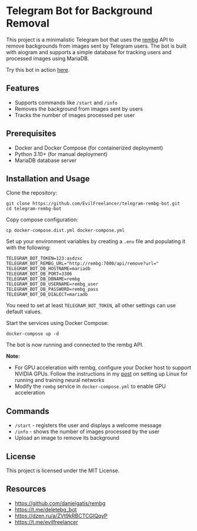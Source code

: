 # Telegram Bot for Background Removal

This project is a minimalistic Telegram bot that uses the [rembg](https://github.com/danielgatis/rembg) API to remove
backgrounds from images sent by Telegram users. The bot is built with aiogram and supports a simple database for
tracking users and processed images using MariaDB.

Try this bot in action [here](https://t.me/deletebg_bot).

## Features

* Supports commands like `/start` and `/info`
* Removes the background from images sent by users
* Tracks the number of images processed per user

## Prerequisites

* Docker and Docker Compose (for containerized deployment)
* Python 3.10+ (for manual deployment)
* MariaDB database server

## Installation and Usage

Clone the repository:

```shell
git clone https://github.com/EvilFreelancer/telegram-rembg-bot.git
cd telegram-rembg-bot
```

Copy compose configuration:

```shell
cp docker-compose.dist.yml docker-compose.yml
```

Set up your environment variables by creating a `.env` file and populating it with the following:

```
TELEGRAM_BOT_TOKEN=123:asdzxc
TELEGRAM_BOT_REMBG_URL="http://rembg:7000/api/remove?url="
TELEGRAM_BOT_DB_HOSTNAME=mariadb
TELEGRAM_BOT_DB_PORT=3306
TELEGRAM_BOT_DB_DBNAME=rembg
TELEGRAM_BOT_DB_USERNAME=rembg_user
TELEGRAM_BOT_DB_PASSWORD=rembg_pass
TELEGRAM_BOT_DB_DIALECT=mariadb
```

You need to set at least `TELEGRAM_BOT_TOKEN`, all other settings can use default values.

Start the services using Docker Compose:

```shell
docker-compose up -d
```

The bot is now running and connected to the rembg API.

**Note:**

* For GPU acceleration with rembg, configure your Docker host to support NVIDIA GPUs. Follow the instructions in
  my [post](https://dzen.ru/a/ZVt9kRBCTCGlQqyP) on setting up Linux for running and training neural networks
* Modify the `rembg` service in `docker-compose.yml` to enable GPU acceleration

## Commands

* `/start` - registers the user and displays a welcome message
* `/info` - shows the number of images processed by the user
* Upload an image to remove its background

## License

This project is licensed under the MIT License.

## Resources

* https://github.com/danielgatis/rembg
* https://t.me/deletebg_bot
* https://dzen.ru/a/ZVt9kRBCTCGlQqyP
* https://t.me/evilfreelancer
